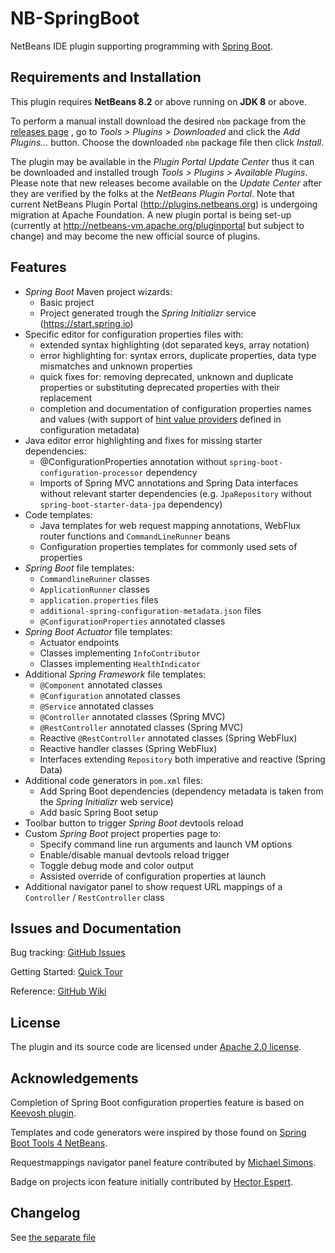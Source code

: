 # NB-SpringBoot

NetBeans IDE plugin supporting programming with [Spring Boot](http://projects.spring.io/spring-boot).


## Requirements and Installation

This plugin requires **NetBeans 8.2** or above running on **JDK 8** or above.

To perform a manual install download the desired `nbm` package from the [releases page](https://github.com/AlexFalappa/nb-springboot/releases) , go to *Tools > Plugins > Downloaded* and click the *Add Plugins...* button. Choose the downloaded `nbm` package file then click *Install*.

The plugin may be available in the *Plugin Portal Update Center* thus it can be downloaded and installed trough *Tools > Plugins > Available Plugins*. Please note that new releases become available on the *Update Center* after they are verified by the folks at the *NetBeans Plugin Portal*. Note that current NetBeans Plugin Portal (http://plugins.netbeans.org) is undergoing migration at Apache Foundation. A new plugin portal is being set-up (currently at http://netbeans-vm.apache.org/pluginportal but subject to change) and may become the new official source of plugins.

## Features

-  *Spring Boot* Maven project wizards:
    -  Basic project
    -  Project generated trough the *Spring Initializr* service (https://start.spring.io)
-  Specific editor for configuration properties files with:
    -  extended syntax highlighting (dot separated keys, array notation)
    -  error highlighting for: syntax errors, duplicate properties, data type mismatches and unknown properties
    -  quick fixes for: removing deprecated, unknown and duplicate properties or substituting deprecated properties with their replacement
    -  completion and documentation of configuration properties names and values (with support of [hint value providers](https://docs.spring.io/spring-boot/docs/current/reference/html/appendix-configuration-metadata.html#value-providers) defined in configuration metadata)
-  Java editor error highlighting and fixes for missing starter dependencies:
    - @ConfigurationProperties annotation without `spring-boot-configuration-processor` dependency
    - Imports of Spring MVC annotations and Spring Data interfaces without relevant starter dependencies (e.g. `JpaRepository` without `spring-boot-starter-data-jpa` dependency)
-  Code templates:
    - Java templates for web request mapping annotations, WebFlux router functions and `CommandLineRunner` beans
    - Configuration properties templates for commonly used sets of properties 
-  *Spring Boot* file templates:
    -  `CommandlineRunner` classes
    -  `ApplicationRunner` classes
    -  `application.properties` files
    -  `additional-spring-configuration-metadata.json` files
    -  `@ConfigurationProperties` annotated classes
-  *Spring Boot Actuator* file templates:
    -  Actuator endpoints 
    -  Classes implementing `InfoContributor`
    -  Classes implementing `HealthIndicator`
-  Additional *Spring Framework* file templates:
    -  `@Component` annotated classes
    -  `@Configuration` annotated classes
    -  `@Service` annotated classes
    -  `@Controller` annotated classes (Spring MVC)
    -  `@RestController` annotated classes (Spring MVC)
    -  Reactive `@RestController` annotated classes (Spring WebFlux)
    -  Reactive handler classes (Spring WebFlux)
    -  Interfaces extending `Repository` both imperative and reactive (Spring Data)
-  Additional code generators in `pom.xml` files:
    -  Add Spring Boot dependencies (dependency metadata is taken from the *Spring Initializr* web service)
    -  Add basic Spring Boot setup
-  Toolbar button to trigger *Spring Boot* devtools reload
-  Custom *Spring Boot* project properties page to:
    -  Specify command line run arguments and launch VM options
    -  Enable/disable manual devtools reload trigger
    -  Toggle debug mode and color output
    -  Assisted override of configuration properties at launch
-  Additional navigator panel to show request URL mappings of a `Controller` / `RestController` class

## Issues and Documentation

Bug tracking: [GitHub Issues](https://github.com/AlexFalappa/nb-springboot/issues)

Getting Started: [Quick Tour](https://github.com/AlexFalappa/nb-springboot/wiki/Quick-Tour)

Reference: [GitHub Wiki](https://github.com/AlexFalappa/nb-springboot/wiki)

## License

The plugin and its source code are licensed under [Apache 2.0 license](http://www.apache.org/licenses/LICENSE-2.0).


## Acknowledgements

Completion of Spring Boot configuration properties feature is based on [Keevosh plugin](https://github.com/keevosh/nb-springboot-configuration-support).

Templates and code generators were inspired by those found on [Spring Boot Tools 4 NetBeans](https://github.com/GeertjanWielenga/SpringBootTools4NetBeans).

Requestmappings navigator panel feature contributed by [Michael Simons](https://github.com/michael-simons).

Badge on projects icon feature initially contributed by [Hector Espert](https://github.com/blackleg).

## Changelog

See [the separate file](CHANGELOG.md)
